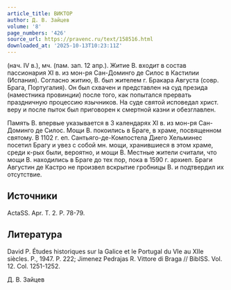 ```yaml
---
article_title: ВИКТОР
author: Д. В. Зайцев
volume: '8'
page_numbers: '426'
source_url: https://pravenc.ru/text/158516.html
downloaded_at: '2025-10-13T10:23:11Z'
---
```


(нач. IV в.), мч. (пам. зап. 12 апр.). Житие В. входит в состав пассионария XI в. из мон-ря Сан-Доминго де Силос в Кастилии (Испания). Согласно житию, В. был жителем г. Бракара Августа (совр. Брага, Португалия). Он был схвачен и представлен на суд презида (наместника провинции) после того, как попытался прервать праздничную процессию язычников. На суде святой исповедал христ. веру и после пыток был приговорен к смертной казни и обезглавлен.

Память В. впервые указывается в 3 календарях XI в. из мон-ря Сан-Доминго де Силос. Мощи В. покоились в Браге, в храме, посвященном святому. В 1102 г. еп. Сантьяго-де-Компостела Диего Хельминес посетил Брагу и увез с собой мн. мощи, хранившиеся в этом храме, среди к-рых были, вероятно, и мощи В. Местные жители считали, что мощи В. находились в Браге до тех пор, пока в 1590 г. архиеп. Браги Августин де Кастро не произвел вскрытие гробницы В. и подтвердил их отсутствие.

## Источники

ActaSS. Apr. T. 2. P. 78-79.

## Литература

David P. Études historiques sur la Galice et le Portugal du VIe au XIIe siècles. P., 1947. P. 222; Jimenez Pedrajas R. Vittore di Braga // BiblSS. Vol. 12. Col. 1251-1252.

Д. В. Зайцев
